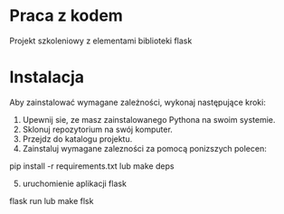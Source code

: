 # Praca z kodem

Projekt szkoleniowy z elementami biblioteki flask

# Instalacja

Aby zainstalować wymagane zależności, wykonaj następujące kroki:

1. Upewnij sie, ze masz zainstalowanego Pythona na swoim systemie.
2. Sklonuj repozytorium na swój komputer.
3. Przejdz do katalogu projektu.
4. Zainstaluj wymagane zalezności za pomocą ponizszych polecen:

pip install -r requirements.txt
lub 
make deps

5. uruchomienie aplikacji flask

flask run
lub 
make flsk

  

